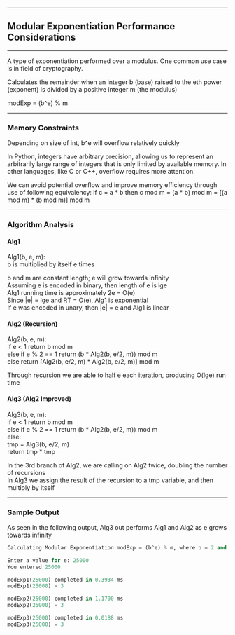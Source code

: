 -----
## Modular Exponentiation Performance Considerations
-----

A type of exponentiation performed over a modulus. One common use case is in field of cryptography.

Calculates the remainder when an integer b (base) raised to the eth power (exponent) is divided by a positive integer m (the modulus)

modExp = (b^e) % m

-----

### Memory Constraints
Depending on size of int, b^e will overflow relatively quickly

In Python, integers have arbitrary precision, allowing us to represent an arbitrarily large range of integers that is only limited by available memory. In other languages, like C or C++, overflow requires more attention.

We can avoid potential overflow and improve memory efficiency through use of following equivalency:
if c = a * b
then c mod m = (a * b) mod m = [(a mod m) * (b mod m)] mod m

-----

### Algorithm Analysis

#### Alg1
Alg1(b, e, m):  
  b is multiplied by itself e times  

b and m are constant length; e will grow towards infinity  
Assuming e is encoded in binary, then length of e is lge  
Alg1 running time is approximately 2e = O(e)  
Since |e| = lge and RT = O(e), Alg1 is exponential  
If e was encoded in unary, then |e| = e and Alg1 is linear  

#### Alg2 (Recursion)
Alg2(b, e, m):  
  if e < 1 return b mod m  
  else if e % 2 == 1 return (b * Alg2(b, e/2, m)) mod m  
  else return [Alg2(b, e/2, m) *  Alg2(b, e/2, m)] mod m  
  
Through recursion we are able to half e each iteration, producing O(lge) run time  

#### Alg3 (Alg2 Improved)
Alg3(b, e, m):  
  if e < 1 return b mod m  
  else if e % 2 == 1 return (b * Alg2(b, e/2, m)) mod m  
  else:  
    tmp = Alg3(b, e/2, m)    
    return tmp * tmp  
    
In the 3rd branch of Alg2, we are calling on Alg2 twice, doubling the number of recursions  
In Alg3 we assign the result of the recursion to a tmp variable, and then multiply by itself  

-----

### Sample Output
As seen in the following output, Alg3 out performs Alg1 and Alg2 as e grows towards infinity  
```python
Calculating Modular Exponentiation modExp = (b^e) % m, where b = 2 and m = 13

Enter a value for e: 25000
You entered 25000

modExp1(25000) completed in 0.3934 ms
modExp1(25000) = 3

modExp2(25000) completed in 1.1700 ms
modExp2(25000) = 3

modExp3(25000) completed in 0.0188 ms
modExp3(25000) = 3




